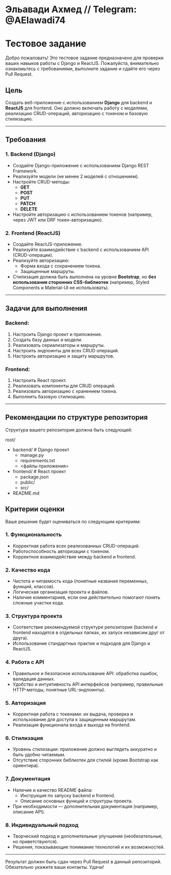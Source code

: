 #  Эльавади Ахмед // Telegram: @AElawadi74
# Тестовое задание

Добро пожаловать! Это тестовое задание предназначено для проверки ваших навыков работы с Django и ReactJS. Пожалуйста, внимательно ознакомьтесь с требованиями, выполните задание и сдайте его через Pull Request.

## Цель

Создать веб-приложение с использованием **Django** для backend и **ReactJS** для frontend. Оно должно включать работу с моделями, реализацию CRUD-операций, авторизацию с токеном и базовую стилизацию.

---

## Требования

### 1. **Backend** (Django)
- Создайте Django-приложение с использованием Django REST Framework.
- Реализуйте модели (не менее 2 моделей с отношением).
- Настройте CRUD-методы: 
  - **GET**
  - **POST**
  - **PUT**
  - **PATCH**
  - **DELETE**
- Настройте авторизацию с использованием токенов (например, через JWT или DRF токен-авторизацию).

### 2. **Frontend** (ReactJS)
- Создайте ReactJS-приложение.
- Реализуйте взаимодействие с backend с использованием API (CRUD-операции).
- Реализуйте авторизацию:
  - Форма входа с сохранением токена.
  - Защищенные маршруты.
- Стилизация должна быть выполнена на уровне **Bootstrap**, но **без использования сторонних CSS-библиотек** (например, Styled Components и Material-UI не использовать).

---

## Задачи для выполнения

### Backend:
1. Настроить Django проект и приложение.
2. Создать базу данных и модели.
3. Реализовать сериализаторы и маршруты.
4. Настроить эндпоинты для всех CRUD операций.
5. Настроить авторизацию и защиту маршрутов.

### Frontend:
1. Настроить React проект.
2. Реализовать компоненты для CRUD операций.
3. Реализовать авторизацию с хранением токена.
4. Выполнить базовую стилизацию.

---

## Рекомендации по структуре репозитория

Структура вашего репозитория должна быть следующей:

root/
- backend/         # Django проект
  - manage.py
  - requirements.txt
  - <файлы приложения>
- frontend/        # React проект
  - package.json
  - public/
  - src/
- README.md

## Критерии оценки

Ваше решение будет оцениваться по следующим критериям:

### 1. **Функциональность**
- Корректная работа всех реализованных CRUD-операций.
- Работоспособность авторизации с токеном.
- Корректное взаимодействие между backend и frontend.

### 2. **Качество кода**
- Чистота и читаемость кода (понятные названия переменных, функций, классов).
- Логическая организация проекта и файлов.
- Наличие комментариев, если они действительно помогают понять сложные участки кода.

### 3. **Структура проекта**
- Соответствие рекомендуемой структуре репозитория (backend и frontend находятся в отдельных папках, их запуск независим друг от друга).
- Использование стандартных практик и подходов для Django и ReactJS.

### 4. **Работа с API**
- Правильное и безопасное использование API: обработка ошибок, валидация данных.
- Удобство и интуитивность API интерфейсов (например, правильные HTTP-методы, понятные URL-эндпоинты).

### 5. **Авторизация**
- Корректная работа с токенами: их выдача, проверка и использование для доступа к защищенным маршрутам.
- Реализация функционала входа и выхода на frontend.

### 6. **Стилизация**
- Уровень стилизации: приложение должно выглядеть аккуратно и быть удобно читаемым.
- Отсутствие сторонних библиотек для стилей (кроме Bootstrap как ориентира).

### 7. **Документация**
- Наличие и качество README файла:
  - Инструкция по запуску backend и frontend.
  - Описание основных функций и структуры проекта.
- При необходимости — дополнительная документация (например, описание API).

### 8. **Индивидуальный подход**
- Творческий подход и дополнительные улучшения (необязательные, но приветствуются).
- Решения, показывающие понимание технологий и их возможностей.

---

Результат должен быть сдан через Pull Request в данный репозиторий.
Обязательно укажите ваши контакты. Удачи!
